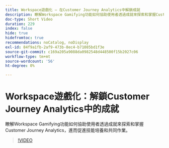 ```yaml
---
title: Workspace遊戲化 — 在Customer Journey Analytics中解鎖成就
description: 瞭解Workspace Gamifying功能如何協助使用者透過成就來探索和掌握Customer Journey Analytics，進而促進技能培養和共同作業。
doc-type: Short Video
duration: 229
index: false
hide: true
hidefromtoc: true
recommendations: noCatalog, noDisplay
exl-id: 84f9a1fb-2af9-473b-8ec4-b71085bd1f3e
source-git-commit: c169a205a9088da0982548d448500f15b2027c06
workflow-type: tm+mt
source-wordcount: '56'
ht-degree: 0%

---
```


# Workspace遊戲化：解鎖Customer Journey Analytics中的成就

瞭解Workspace Gamifying功能如何協助使用者透過成就來探索和掌握Customer Journey Analytics，進而促進技能培養和共同作業。

<!-- 72_S102_3442449_228_gamifying-workspace-unlock-achievements-in-customer-journey-analytics -->
>[!VIDEO](https://video.tv.adobe.com/v/3460209/?learn=on&enablevpops=true&captions=chi_hant)
